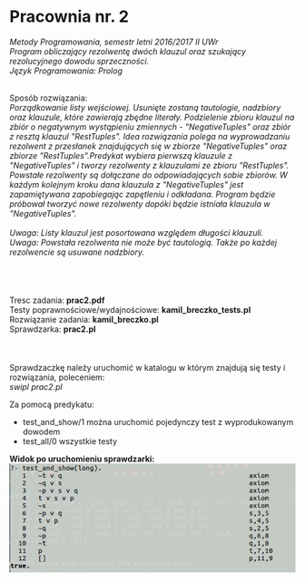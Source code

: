 # Pracownia nr. 2
<i>Metody Programowania, semestr letni 2016/2017 II UWr</i> <br>
<i>Program obliczający rezolwentę dwóch klauzul oraz szukający rezolucyjnego dowodu sprzeczności. </i> <br>
<i>Język Programowania: Prolog</i> <br>
<br>

Sposób rozwiązania:<br>
<i>
Porządkowanie listy wejściowej. Usunięte zostaną tautologie, nadzbiory oraz klauzule, które zawierają zbędne literały. 
Podzielenie zbioru klauzul na zbiór o negatywnym wystąpieniu zmiennych - "NegativeTuples" oraz zbiór z resztą 
klauzul "RestTuples". Idea rozwiązania polega na wyprowadzaniu rezolwent z przesłanek znajdujących się w 
zbiorze  "NegativeTuples" oraz zbiorze "RestTuples".Predykat wybiera pierwszą klauzule z "NegativeTuples" i tworzy 
rezolwenty z klauzulami ze zbioru "RestTuples".  Powstałe rezolwenty są dołączane do odpowiadających 
sobie zbiorów. W każdym kolejnym kroku dana klauzula z "NegativeTuples" jest zapamiętywana zapobiegając
zapętleniu i odkładana. Program będzie próbował tworzyć nowe rezolwenty dopóki będzie istniała 
klauzula w "NegativeTuples". 
<br>
<br>
Uwaga: Listy klauzul jest posortowana względem długości klauzuli. <br>
Uwaga: Powstała rezolwenta nie może być tautologią. Także po każdej rezolwencie są usuwane nadzbiory.
</i>
<br>
<br>
<br>
<br>
<br>
Tresc zadania: <b>prac2.pdf</b> <br>
Testy poprawnościowe/wydajnościowe: <b>kamil_breczko_tests.pl</b> <br>
Rozwiązanie zadania: <b>kamil_breczko.pl</b> <br>
Sprawdzarka: <b>prac2.pl</b> <br>
<br>
<br>
<br>
Sprawdzaczkę należy uruchomić w katalogu w którym znajdują się testy i rozwiązania, poleceniem: <br>
<i>swipl prac2.pl</i>

Za pomocą predykatu: 
<ul>
<li>test_and_show/1 można uruchomić pojedynczy test z  wyprodukowanym dowodem</li>
<li>test_all/0 wszystkie testy</li>
</ul>


<b>Widok po uruchomieniu sprawdzarki:</b><br>
<img src="./tests.png" alt="Testy" />
